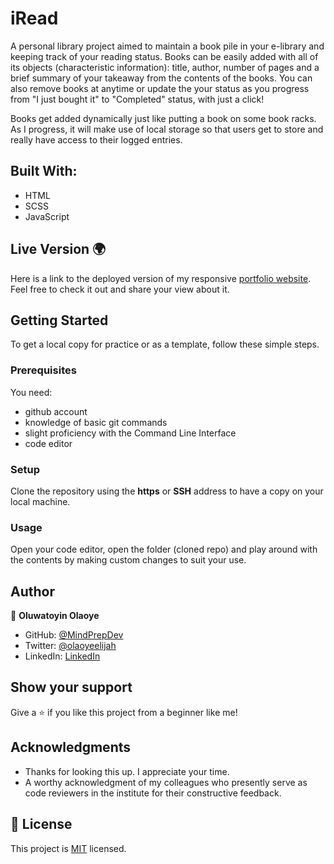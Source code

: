 # iRead
A  personal library project aimed to maintain a book pile in your e-library and keeping track of your reading status. Books can be easily added with all of its objects (characteristic information): title, author, number of pages and a brief summary of your takeaway from the contents of the books.
You can also remove books at anytime or update the your status as you progress from "I just bought it" to "Completed" status, with just a click!

Books get added dynamically just like putting a book on some book racks.
As I progress, it will make use of local storage so that users get to store and really have access to their logged entries.

## Built With:

- HTML
- SCSS
- JavaScript

## Live Version 🌍
Here is a link to the deployed version of my responsive [portfolio website](https://ireadbooks.github.io/).
Feel free to check it out and share your view about it. 

## Getting Started 

To get a local copy for practice or as a template, follow these simple steps.

### Prerequisites
You need:
- github account
- knowledge of basic git commands
- slight proficiency with the Command Line Interface
- code editor

### Setup
Clone the repository using the **https** or **SSH** address to have a copy on your local machine.

### Usage
Open your code editor, open the folder (cloned repo) and play around with the contents by making custom changes to suit your use.

## Author

👤 **Oluwatoyin Olaoye**

- GitHub: [@MindPrepDev](https://github.com/MindPrepDev)
- Twitter: [@olaoyeelijah](https://twitter.com/olaoyeelijah)
- LinkedIn: [LinkedIn](https://linkedin.com/in/oluwatoyin-olaoye-82880363/)


## Show your support 

Give a ⭐️ if you like this project from a beginner like me!

## Acknowledgments

- Thanks for looking this up. I appreciate your time.
- A worthy acknowledgment of my colleagues who presently serve as code reviewers in the institute for their constructive feedback.

## 📝 License

This project is [MIT](./MIT.md) licensed.
